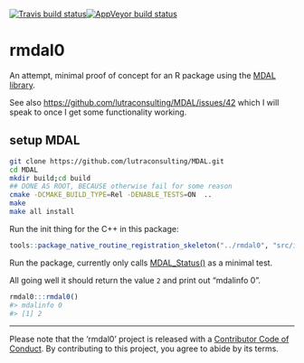 
<!-- README.md is generated from README.Rmd. Please edit that file -->

<!-- badges: start -->

[![Travis build
status](https://travis-ci.org/mdsumner/rmdal0.svg?branch=master)](https://travis-ci.org/mdsumner/rmdal0)[![AppVeyor
build
status](https://ci.appveyor.com/api/projects/status/github/mdsumner/rmdal0?branch=master&svg=true)](https://ci.appveyor.com/project/mdsumner/rmdal0)
<!-- badges: end -->

# rmdal0

An attempt, minimal proof of concept for an R package using the [MDAL
library](https://www.mdal.xyz/).

See also <https://github.com/lutraconsulting/MDAL/issues/42> which I
will speak to once I get some functionality working.

## setup MDAL

``` bash
git clone https://github.com/lutraconsulting/MDAL.git
cd MDAL
mkdir build;cd build
## DONE AS ROOT, BECAUSE otherwise fail for some reason
cmake -DCMAKE_BUILD_TYPE=Rel -DENABLE_TESTS=ON  ..
make
make all install
```

Run the init thing for the C++ in this
package:

``` r
tools::package_native_routine_registration_skeleton("../rmdal0", "src/init.c",character_only = FALSE)
```

Run the package, currently only calls
[MDAL\_Status()](https://github.com/lutraconsulting/MDAL/blob/0.3.3/mdal/mdal.cpp)
as a minimal test.

All going well it should return the value `2` and print out “mdalinfo
0”.

``` r
rmdal0:::rmdal0()
#> mdalinfo 0
#> [1] 2
```

-----

Please note that the ‘rmdal0’ project is released with a [Contributor
Code of
Conduct](https://github.com/mdsumner/rmdal0/blob/master/CODE_OF_CONDUCT.md).
By contributing to this project, you agree to abide by its terms.
